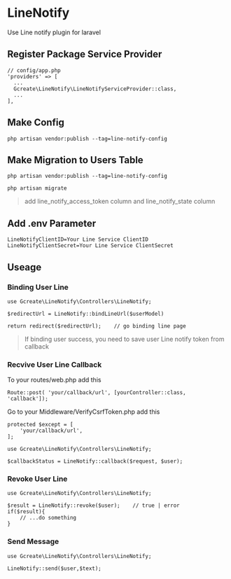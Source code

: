 # LineNotify
Use Line notify plugin for laravel

## Register Package Service Provider
```php!
// config/app.php
'providers' => [
  ...
  Gcreate\LineNotify\LineNotifyServiceProvider::class,
  ...
],
```
## Make Config
```
php artisan vendor:publish --tag=line-notify-config
```

## Make Migration to Users Table
```
php artisan vendor:publish --tag=line-notify-config

php artisan migrate
```
> add line_notify_access_token column and line_notify_state column

## Add .env Parameter
```
LineNotifyClientID=Your Line Service ClientID
LineNotifyClientSecret=Your Line Service ClientSecret
```
## Useage
### Binding User Line
```php!
use Gcreate\LineNotify\Controllers\LineNotify;

$redirectUrl = LineNotify::bindLineUrl($userModel)

return redirect($redirectUrl);    // go binding line page
```
> If binding user success, you need to save user Line notify token from callback

### Recvive User Line Callback
To your routes/web.php add this

```php!
Route::post( 'your/callback/url', [yourController::class, 'callback']);
```

Go to your Middleware/VerifyCsrfToken.php add this 
```php!
protected $except = [
    'your/callback/url',
];
```
```php!
use Gcreate\LineNotify\Controllers\LineNotify;

$callbackStatus = LineNotify::callback($request, $user);
```

### Revoke User Line
```php!
use Gcreate\LineNotify\Controllers\LineNotify;

$result = LineNotify::revoke($user);    // true | error
if($result){
    // ...do something
}
```

### Send Message
```php!
use Gcreate\LineNotify\Controllers\LineNotify;

LineNotify::send($user,$text);
```
